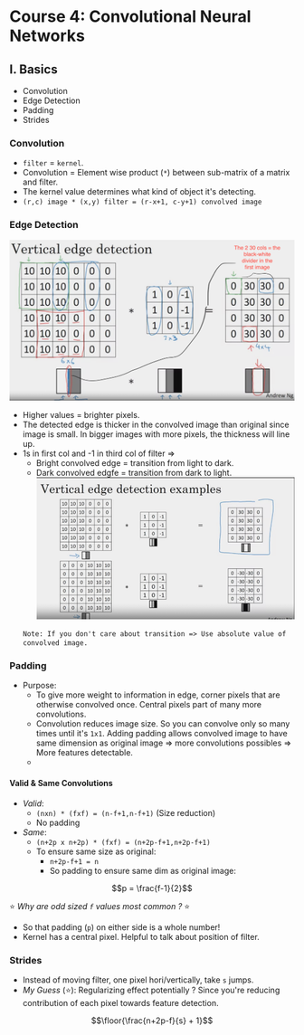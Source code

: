 # Course 4: Convolutional Neural Networks

## I. Basics
- Convolution
- Edge Detection
- Padding
- Strides
### Convolution
- `filter` = `kernel`.
- Convolution = Element wise product (`*`) between sub-matrix of a matrix and filter.
- The kernel value determines what kind of object it's detecting. 
- `(r,c) image * (x,y) filter = (r-x+1, c-y+1) convolved image`
### Edge Detection
![vertical](images/1_vertical_edge.png)
- Higher values = brighter pixels.
- The detected edge is thicker in the convolved image than original since image is small. 
In bigger images with more pixels, the thickness will line up. 
- 1s in first col and -1 in third col of filter =>
  - Bright convolved edge = transition from light to dark.
  - Dark convolved edgfe = transition from dark to light.
  ![vertical](images/2_transitions.png)
  ```
  Note: If you don't care about transition => Use absolute value of convolved image.
  ```
### Padding
- Purpose: 
  - To give more weight to information in edge, corner pixels that are otherwise convolved once. Central pixels part of many 
  more convolutions. 
  - Convolution reduces image size. So you can convolve only so many times until it's `1x1`. Adding padding allows convolved image to have 
  same dimension as original image => more convolutions possibles => More features detectable. 
  - 
#### Valid & Same Convolutions
- *Valid*: 
  - `(nxn) * (fxf) = (n-f+1,n-f+1)` (Size reduction)
  - No padding
- *Same*: 
  - `(n+2p x n+2p) * (fxf) = (n+2p-f+1,n+2p-f+1)`
  - To ensure same size as original:
    - `n+2p-f+1 = n`
    - So padding to ensure same dim as original image: 
```math
p = \frac{f-1}{2}
```
:star: *Why are odd sized `f` values most common ?* :star:
- So that padding (`p`) on either side is a whole number!
- Kernel has a central pixel. Helpful to talk about position of filter. 

### Strides
- Instead of moving filter, one pixel hori/vertically, take `s` jumps. 
- *My Guess* (:star:): Regularizing effect potentially ? Since you're reducing contribution of each pixel towards feature detection.
```math
\floor{\frac{n+2p-f}{s} + 1}
```